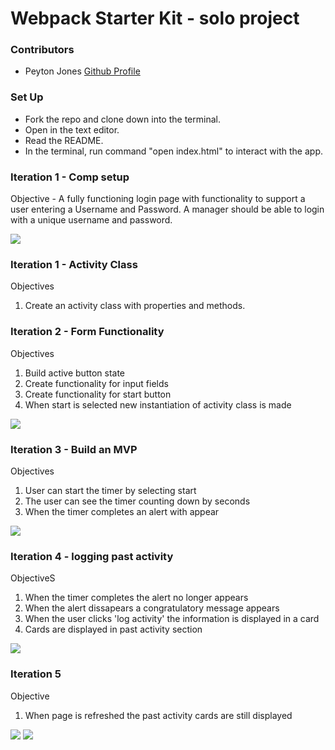 # Webpack Starter Kit - solo project

### Contributors
* Peyton Jones [Github Profile](https://github.com/Peytonjo)

### Set Up
* Fork the repo and clone down into the terminal.
* Open in the text editor.
* Read the README.
* In the terminal, run command "open index.html" to interact with the app.

### Iteration 1 - Comp setup
Objective - A fully functioning  login page with functionality to support a user entering a Username and Password. A manager should be able to login with a unique username and password.

![](https://media.giphy.com/media/XOpMX19S5BgFuLAyd1/giphy.gif)


### Iteration 1 - Activity Class
Objectives
1. Create an activity class with properties and methods.

### Iteration 2 - Form Functionality
Objectives
1. Build active button state
2. Create functionality for input fields
3. Create functionality for start button
4. When start is selected new instantiation of activity class is made

![](https://media.giphy.com/media/GIdZEdeHVY1vr660G6/giphy.gif)


### Iteration 3 - Build an MVP
Objectives
1. User can start the timer by selecting start
2. The user can see the timer counting down by seconds
3. When the timer completes an alert with appear 

![](https://media.giphy.com/media/tL4nH6uMQGJb7PQ7YC/giphy.gif)

### Iteration 4 - logging past activity
ObjectiveS
1. When the timer completes the alert no longer appears 
2. When the alert dissapears a congratulatory message appears 
3. When the user clicks 'log activity' the information is displayed in a card 
4. Cards are displayed in past activity section

![](https://media.giphy.com/media/SsqkaWGpaGUq7wcFqo/giphy.gif)

### Iteration 5
Objective
1. When page is refreshed the past activity cards are still displayed

![](https://media.giphy.com/media/7aJA1VyitEhf6ZQEqH/giphy.gif)
![](https://media.giphy.com/media/YeYpy3GVqwukjhM4rm/giphy.gif)

















